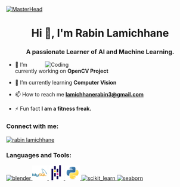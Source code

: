 [![MasterHead](https://static.vecteezy.com/system/resources/previews/028/701/224/original/data-science-banner-web-icon-illustration-concept-with-icon-of-analysis-structure-algorithm-process-programming-solving-knowledge-vector.jpg)](https://NewDev18.io)
<h1 align="center">Hi 👋, I'm Rabin Lamichhane</h1>
<h3 align="center">A passionate Learner of AI and Machine Learning.</h3>
<img align="right" alt="Coding" width="400", src="https://media3.giphy.com/media/qgQUggAC3Pfv687qPC/giphy.gif">

- 🔭 I’m currently working on **OpenCV Project**

- 🌱 I’m currently learning **Computer Vision**

- 📫 How to reach me **lamichhanerabin3@gmail.com**

- ⚡ Fun fact **I am a fitness freak.**

<h3 align="left">Connect with me:</h3>
<p align="left">
<a href="https://linkedin.com/in/rabin lamichhane" target="blank"><img align="center" src="https://raw.githubusercontent.com/rahuldkjain/github-profile-readme-generator/master/src/images/icons/Social/linked-in-alt.svg" alt="rabin lamichhane" height="30" width="40" /></a>
</p>

<h3 align="left">Languages and Tools:</h3>
<p align="left"> <a href="https://www.blender.org/" target="_blank" rel="noreferrer"> <img src="https://download.blender.org/branding/community/blender_community_badge_white.svg" alt="blender" width="40" height="40"/> </a> <a href="https://www.mysql.com/" target="_blank" rel="noreferrer"> <img src="https://raw.githubusercontent.com/devicons/devicon/master/icons/mysql/mysql-original-wordmark.svg" alt="mysql" width="40" height="40"/> </a> <a href="https://pandas.pydata.org/" target="_blank" rel="noreferrer"> <img src="https://raw.githubusercontent.com/devicons/devicon/2ae2a900d2f041da66e950e4d48052658d850630/icons/pandas/pandas-original.svg" alt="pandas" width="40" height="40"/> </a> <a href="https://www.python.org" target="_blank" rel="noreferrer"> <img src="https://raw.githubusercontent.com/devicons/devicon/master/icons/python/python-original.svg" alt="python" width="40" height="40"/> </a> <a href="https://scikit-learn.org/" target="_blank" rel="noreferrer"> <img src="https://upload.wikimedia.org/wikipedia/commons/0/05/Scikit_learn_logo_small.svg" alt="scikit_learn" width="40" height="40"/> </a> <a href="https://seaborn.pydata.org/" target="_blank" rel="noreferrer"> <img src="https://seaborn.pydata.org/_images/logo-mark-lightbg.svg" alt="seaborn" width="40" height="40"/> </a> </p>
